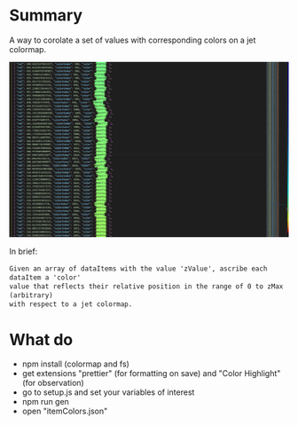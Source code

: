 # Summary

A way to corolate a set of values with corresponding colors on a jet colormap.

![demo](./result.png)

In brief:

    Given an array of dataItems with the value 'zValue', ascribe each dataItem a 'color'
    value that reflects their relative position in the range of 0 to zMax (arbitrary)
    with respect to a jet colormap.

# What do

- npm install (colormap and fs)
- get extensions "prettier" (for formatting on save) and "Color Highlight" (for observation)
- go to setup.js and set your variables of interest
- npm run gen
- open "itemColors.json"
